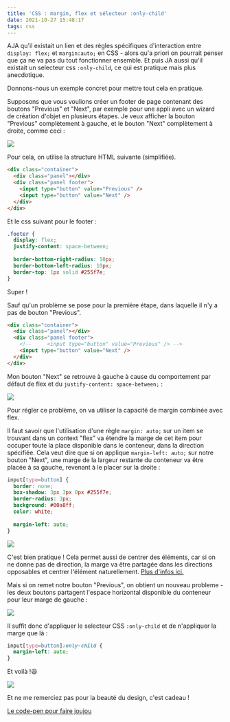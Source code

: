 ```yaml
---
title: 'CSS : margin, flex et sélecteur :only-child'
date: 2021-10-27 15:48:17
tags: css
---
```


AJA qu'il existait un lien et des règles spécifiques d'interaction entre `display: flex;` et `margin:auto;` en CSS - alors qu'a priori on pourrait penser que ça ne va pas du tout fonctionner ensemble. Et puis JA aussi qu'il existait un selecteur css `:only-child`, ce qui est pratique mais plus anecdotique.

Donnons-nous un exemple concret pour mettre tout cela en pratique.

Supposons que vous voulions créer un footer de page contenant des boutons "Previous" et "Next", par exemple pour une appli avec un wizard de création d'objet en plusieurs étapes.
Je veux afficher la bouton "Previous" complètement à gauche, et le bouton "Next" complètement à droite, comme ceci : 

![](default.png)

Pour cela, on utilise la structure HTML suivante (simplifiée).

```HTML
<div class="container">
  <div class="panel"></div>
  <div class="panel footer">
    <input type="button" value="Previous" />
    <input type="button" value="Next" />
  </div>
</div>
```

Et le css suivant pour le footer :

```CSS
.footer {
  display: flex;
  justify-content: space-between;
  
  border-bottom-right-radius: 10px;
  border-bottom-left-radius: 10px;
  border-top: 1px solid #255f7e;
}
```

Super ! 

Sauf qu'un problème se pose pour la première étape, dans laquelle il n'y a pas de bouton "Previous". 

```HTML
<div class="container">
  <div class="panel"></div>
  <div class="panel footer">
    <!--     <input type="button" value="Previous" /> -->
    <input type="button" value="Next" />
  </div>
</div>
```

Mon bouton "Next" se retrouve à gauche à cause du comportement par défaut de flex et du `justify-content: space-between;` :


![](issue.png)


Pour régler ce problème, on va utiliser la capacité de margin combinée avec flex. 

Il faut savoir que l'utilisation d'une règle `margin: auto;` sur un item se trouvant dans un context "flex" va étendre la marge de cet item pour occuper toute la place disponible dans le conteneur, dans la direction spécifiée. 
Cela veut dire que si on applique `margin-left: auto;` sur notre bouton "Next", une marge de la largeur restante du conteneur va être placée à sa gauche, revenant à le placer sur la droite : 

```CSS
input[type=button] {
  border: none;
  box-shadow: 3px 3px 0px #255f7e;
  border-radius: 3px;
  background: #00a8ff;
  color: white;
  
  margin-left: auto;
}
```

![](fix-1.png)

C'est bien pratique ! Cela permet aussi de centrer des éléments, car si on ne donne pas de direction, la marge va être partagée dans les directions opposables et centrer l'élément naturellement. [Plus d'infos ici.](https://css-tricks.com/the-peculiar-magic-of-flexbox-and-auto-margins/)

Mais si on remet notre bouton "Previous", on obtient un nouveau probleme - les deux boutons partagent l'espace horizontal disponible du conteneur pour leur marge de gauche : 

![](issue-2.png)

Il suffit donc d'appliquer le selecteur CSS `:only-child` et de n'appliquer la marge que là : 

```CSS
input[type=button]:only-child {
  margin-left: auto;
}
```

Et voilà !😃

![](fix-2.png)

Et ne me remerciez pas pour la beauté du design, c'est cadeau !

[Le code-pen pour faire joujou](https://codepen.io/BlueInt32/pen/ZEJKgXw)
